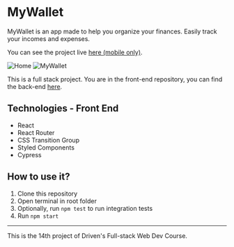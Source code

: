 # MyWallet

MyWallet is an app made to help you organize your finances. Easily track your incomes and expenses.

You can see the project live [here (mobile only)](https://mywallet-react-g9at3yr7a-giancarvalho.vercel.app/).

![Home](https://i.imgur.com/O64KgXW.png) ![MyWallet](https://i.imgur.com/zIpUGfq.png)




This is a full stack project. You are in the front-end repository, you can find the back-end  [here](https://github.com/giancarvalho/mywallet-backend). 


## Technologies - Front End

- React
- React Router
- CSS Transition Group
- Styled Components
- Cypress


## How to use it?

1) Clone this repository
2) Open terminal in root folder
3) Optionally, run ```npm test``` to run integration tests
4) Run ```npm start```

___
 This is the 14th project of Driven's Full-stack Web Dev Course.
